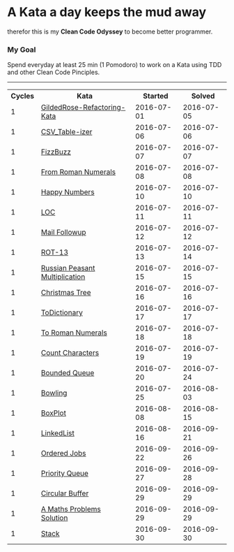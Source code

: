 # A Kata a day keeps the mud away
therefor this is my <b>Clean Code Odyssey</b> to become better programmer.

### My Goal
Spend everyday at least 25 min (1 Pomodoro) to work on a Kata using TDD and other Clean Code Pinciples.


<hr>	

<table border="0" style="width:100%;">
  <tr>
    <th>Cycles</th>
    <th>Kata</th>
     <th>Started</th>
    <th>Solved</th>
  </tr>
  
  <tr>
    <td>1</td>
    <td><a href="Katas/src/gildedrose/problem/README.md">
    GildedRose-Refactoring-Kata</a></td>
    <td>2016-07-01</td>
    <td>2016-07-05</td>
  </tr>
  
  <tr>
    <td>1</td>
    <td><a href="Katas/src/CSV_Tableizer/">
    CSV_Table-izer</a></td>
    <td>2016-07-06</td>
    <td>2016-07-06</td>
  </tr>
  
  <tr>
    <td>1</td>
    <td><a href="Katas/src/FizzBuzz/">
    FizzBuzz</a></td>
    <td>2016-07-07</td>
    <td>2016-07-07</td>
  </tr>
  
  <tr>
    <td>1</td>
    <td><a href="Katas/src/From_Roman_Numerals/">
    From Roman Numerals</a></td>
    <td>2016-07-08</td>
    <td>2016-07-08</td>
  </tr>
    
  
  <tr>
    <td>1</td>
    <td><a href="Katas/src/Happy_Numbers/">
    Happy Numbers</a></td>
    <td>2016-07-10</td>
    <td>2016-07-10</td>
  </tr>
    
  
  <tr>
    <td>1</td>
    <td><a href="Katas/src/LOC/">
    LOC</a></td>
    <td>2016-07-11</td>
    <td>2016-07-11</td>
  </tr>
  
  
  <tr>
    <td>1</td>
    <td><a href="Katas/src/Mail_Followup/">
    Mail Followup</a></td>
    <td>2016-07-12</td>
    <td>2016-07-12</td>
  </tr>
    
  <tr>
    <td>1</td>
    <td><a href="Katas/src/ROT">
    ROT-13</a></td>
    <td>2016-07-13</td>
    <td>2016-07-14</td>
  </tr>
      
  <tr>
    <td>1</td>
    <td><a href="Katas/src/Russian_Peasant_Multiplication">
    Russian Peasant Multiplication</a></td>
    <td>2016-07-15</td>
    <td>2016-07-15</td>
  </tr>
       
  <tr>
    <td>1</td>
    <td><a href="Katas/src/Christmas_Tree">
    Christmas Tree</a></td>
    <td>2016-07-16</td>
    <td>2016-07-16</td>
  </tr>
        
  <tr>
    <td>1</td>
    <td><a href="Katas/src/To_Dictionary">
    ToDictionary</a></td>
    <td>2016-07-17</td>
    <td>2016-07-17</td>
  </tr>
  
  <tr>
    <td>1</td>
    <td><a href="Katas/src/ToRomanNumerals">
    To Roman Numerals</a></td>
    <td>2016-07-18</td>
    <td>2016-07-18</td>
  </tr>
        
  <tr>
    <td>1</td>
    <td><a href="Katas/src/Count_Characters">
    Count Characters</a></td>
    <td>2016-07-19</td>
    <td>2016-07-19</td>
  </tr>
  
  <tr>
    <td>1</td>
    <td><a href="Katas/src/Bounded_Queue">
    Bounded Queue</a></td>
    <td>2016-07-20</td>
    <td>2016-07-24</td>
  </tr>
  
  <tr>
    <td>1</td>
    <td><a href="Katas/src/Bowling">
    Bowling</a></td>
    <td>2016-07-25</td>
    <td>2016-08-03</td>
  </tr>
  
  <tr>
    <td>1</td>
    <td><a href="Katas/src/Box_Plot">
    BoxPlot</a></td>
    <td>2016-08-08</td>
    <td>2016-08-15</td>
  </tr>
  <tr>
    <td>1</td>
    <td><a href="Katas/src/Linked_List">
    LinkedList</a></td>
    <td>2016-08-16</td>
    <td>2016-09-21</td>
  </tr>
  <tr>
    <td>1</td>
    <td><a href="Katas/src/Ordered_Jobs">
    Ordered Jobs</a></td>
    <td>2016-09-22</td>
    <td>2016-09-26</td>
  </tr>
    
  <tr>
    <td>1</td>
    <td><a href="Katas/src/Priority_Queue">
    Priority Queue</a></td>
    <td>2016-09-27</td>
    <td>2016-09-28</td>
  </tr>
    
  <tr>
    <td>1</td>
    <td><a href="Katas/src/Circular_Buffer">
    Circular Buffer</a></td>
    <td>2016-09-29</td>
    <td>2016-09-29</td>
  </tr>
   
  <tr>
    <td>1</td>
    <td><a href="Katas/src/MathProblems">
    A Maths Problems Solution</a></td>
    <td>2016-09-29</td>
    <td>2016-09-29</td>
  </tr>
  
  <tr>
    <td>1</td>
    <td><a href="Katas/src/Stack">
    Stack</a></td>
    <td>2016-09-30</td>
    <td>2016-09-30</td>
  </tr>
    
    
</table>
